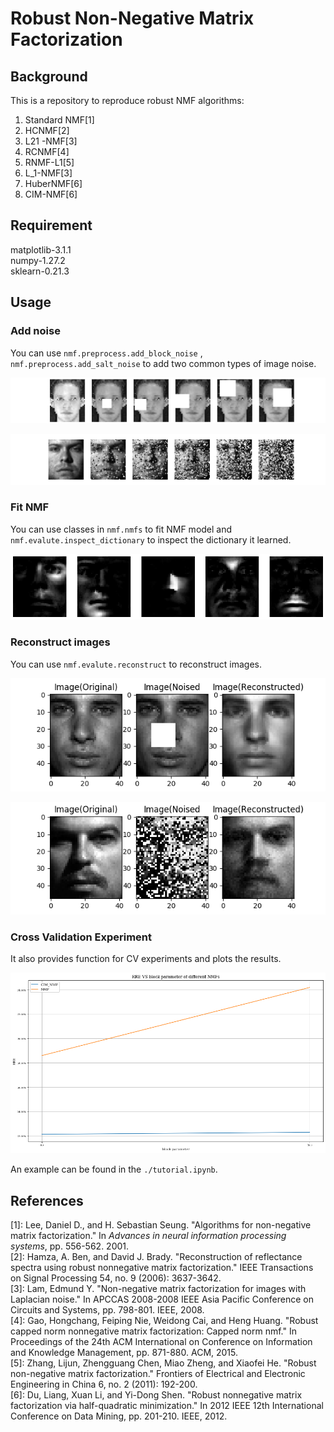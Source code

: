 # Robust Non-Negative Matrix Factorization

## Background
This is a repository to reproduce robust NMF algorithms:
1. Standard NMF[1]
2. HCNMF[2]
3. L21 -NMF[3]
4. RCNMF[4]
5. RNMF-L1​[5]
6. L_1​-NMF[3]
7. HuberNMF[6]
8. CIM-NMF[6]

## Requirement

matplotlib-3.1.1  
numpy-1.27.2  
sklearn-0.21.3

## Usage

### Add noise

You can use `nmf.preprocess.add_block_noise` , `nmf.preprocess.add_salt_noise` to add two common types of image noise.

![block](./Readme/block.png)

![salt](./Readme/salt.png)

### Fit NMF

You can use classes in `nmf.nmfs` to fit NMF model and `nmf.evalute.inspect_dictionary` to inspect the dictionary it learned.

![dictionary](./Readme/dictionary.png)

### Reconstruct images

You can use `nmf.evalute.reconstruct` to reconstruct images.

![CIM_NMF_EYB_block_14_1](./Readme/CIM_NMF_EYB_block_14_1.png)

![HuberNMF_EYB_salt_0.5_5](./Readme/HuberNMF_EYB_salt_0.5_5.png)

### Cross Validation Experiment 

It also provides function for CV experiments and plots the results.

![results](./Readme/results.png)

An example can be found in the `./tutorial.ipynb`.

## References

\[1]: Lee, Daniel D., and H. Sebastian Seung. "Algorithms for non-negative matrix factorization." In *Advances in neural information processing systems*, pp. 556-562. 2001.  
\[2]: Hamza, A. Ben, and David J. Brady. "Reconstruction of reflectance spectra using robust nonnegative matrix factorization." IEEE Transactions on Signal Processing 54, no. 9 (2006): 3637-3642.  
\[3]: Lam, Edmund Y. "Non-negative matrix factorization for images with Laplacian noise." In APCCAS 2008-2008 IEEE Asia Pacific Conference on Circuits and Systems, pp. 798-801. IEEE, 2008.  
\[4]: Gao, Hongchang, Feiping Nie, Weidong Cai, and Heng Huang. "Robust capped norm nonnegative matrix factorization: Capped norm nmf." In Proceedings of the 24th ACM International on Conference on Information and Knowledge Management, pp. 871-880. ACM, 2015.  
\[5]: Zhang, Lijun, Zhengguang Chen, Miao Zheng, and Xiaofei He. "Robust non-negative matrix factorization." Frontiers of Electrical and Electronic Engineering in China 6, no. 2 (2011): 192-200.  
\[6]: Du, Liang, Xuan Li, and Yi-Dong Shen. "Robust nonnegative matrix factorization via half-quadratic minimization." In 2012 IEEE 12th International Conference on Data Mining, pp. 201-210. IEEE, 2012.

